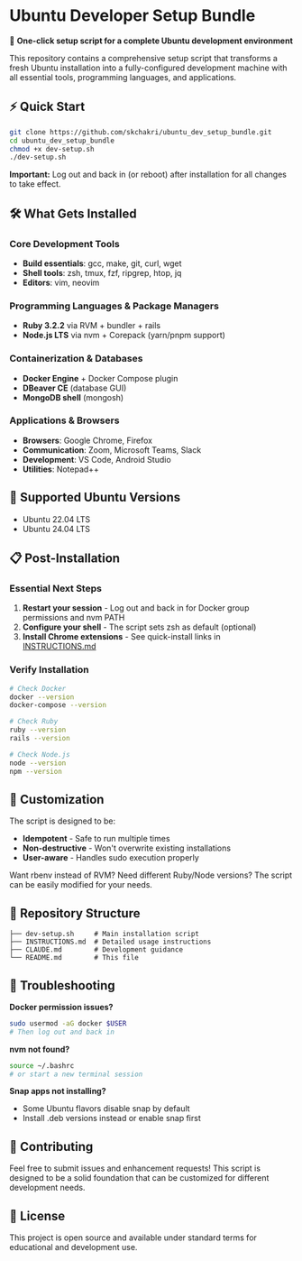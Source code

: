 # Ubuntu Developer Setup Bundle

🚀 **One-click setup script for a complete Ubuntu development environment**

This repository contains a comprehensive setup script that transforms a fresh Ubuntu installation into a fully-configured development machine with all essential tools, programming languages, and applications.

## ⚡ Quick Start

```bash
git clone https://github.com/skchakri/ubuntu_dev_setup_bundle.git
cd ubuntu_dev_setup_bundle
chmod +x dev-setup.sh
./dev-setup.sh
```

**Important:** Log out and back in (or reboot) after installation for all changes to take effect.

## 🛠️ What Gets Installed

### Core Development Tools
- **Build essentials**: gcc, make, git, curl, wget
- **Shell tools**: zsh, tmux, fzf, ripgrep, htop, jq
- **Editors**: vim, neovim

### Programming Languages & Package Managers
- **Ruby 3.2.2** via RVM + bundler + rails
- **Node.js LTS** via nvm + Corepack (yarn/pnpm support)

### Containerization & Databases
- **Docker Engine** + Docker Compose plugin
- **DBeaver CE** (database GUI)
- **MongoDB shell** (mongosh)

### Applications & Browsers
- **Browsers**: Google Chrome, Firefox
- **Communication**: Zoom, Microsoft Teams, Slack
- **Development**: VS Code, Android Studio
- **Utilities**: Notepad++

## 🎯 Supported Ubuntu Versions

- Ubuntu 22.04 LTS
- Ubuntu 24.04 LTS

## 📋 Post-Installation

### Essential Next Steps
1. **Restart your session** - Log out and back in for Docker group permissions and nvm PATH
2. **Configure your shell** - The script sets zsh as default (optional)
3. **Install Chrome extensions** - See quick-install links in [INSTRUCTIONS.md](INSTRUCTIONS.md)

### Verify Installation
```bash
# Check Docker
docker --version
docker-compose --version

# Check Ruby
ruby --version
rails --version

# Check Node.js
node --version
npm --version
```

## 🔧 Customization

The script is designed to be:
- **Idempotent** - Safe to run multiple times
- **Non-destructive** - Won't overwrite existing installations
- **User-aware** - Handles sudo execution properly

Want rbenv instead of RVM? Need different Ruby/Node versions? The script can be easily modified for your needs.

## 📁 Repository Structure

```
├── dev-setup.sh     # Main installation script
├── INSTRUCTIONS.md  # Detailed usage instructions
├── CLAUDE.md        # Development guidance
└── README.md        # This file
```

## 🐛 Troubleshooting

**Docker permission issues?**
```bash
sudo usermod -aG docker $USER
# Then log out and back in
```

**nvm not found?**
```bash
source ~/.bashrc
# or start a new terminal session
```

**Snap apps not installing?**
- Some Ubuntu flavors disable snap by default
- Install .deb versions instead or enable snap first

## 🤝 Contributing

Feel free to submit issues and enhancement requests! This script is designed to be a solid foundation that can be customized for different development needs.

## 📄 License

This project is open source and available under standard terms for educational and development use.